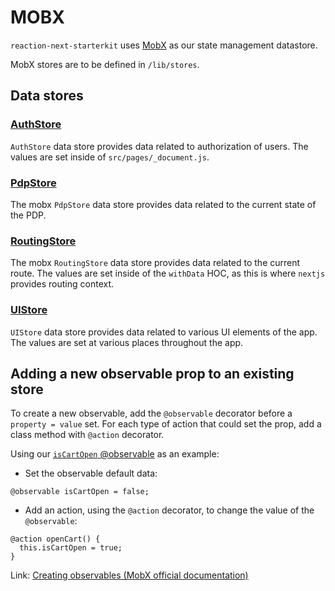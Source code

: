 # MOBX

`reaction-next-starterkit` uses [MobX](https://github.com/mobxjs/mobx) as our state management datastore.

MobX stores are to be defined in `/lib/stores`.

## Data stores

### [AuthStore](https://github.com/reactioncommerce/reaction-next-starterkit/blob/master/src/lib/stores/AuthStore.js)
`AuthStore` data store provides data related to authorization of users. The values are set inside of `src/pages/_document.js`.

### [PdpStore](https://github.com/reactioncommerce/reaction-next-starterkit/blob/master/src/lib/stores/PdpStore.js)
The mobx `PdpStore` data store provides data related to the current state of the PDP.

### [RoutingStore](https://github.com/reactioncommerce/reaction-next-starterkit/blob/master/src/lib/stores/RoutingStore.js)
The mobx `RoutingStore` data store provides data related to the current route. The values are set inside of the `withData` HOC, as this is where `nextjs` provides routing context.

### [UIStore](https://github.com/reactioncommerce/reaction-next-starterkit/blob/master/src/lib/stores/UIStore.js)
`UIStore` data store provides data related to various UI elements of the app. The values are set at various places throughout the app.

## Adding a new observable prop to an existing store
To create a new observable, add the `@observable` decorator before a `property = value` set. For each type of action that could set the prop, add a class method with `@action` decorator.

Using our [`isCartOpen` @observable](https://github.com/reactioncommerce/reaction-next-starterkit/blob/master/src/lib/stores/UIStore.js) as an example:

- Set the observable default data:
```
@observable isCartOpen = false;
```

- Add an action, using the `@action` decorator, to change the value of the `@observable`:
```
@action openCart() {
  this.isCartOpen = true;
}
```

Link: [Creating observables (MobX official documentation)](https://mobx.js.org/refguide/api.html#creating-observables)
